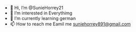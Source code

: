 - 👋 Hi, I’m @SunieHorrey21
- 👀 I’m interested in Everythimg
- 🌱 I’m currently learning german
- 📫 How to reach me Eamil me suniehorrey891@gmail.com

<!---
SunieHorrey21/SunieHorrey21 is a ✨ special ✨ repository because its `README.md` (this file) appears on your GitHub profile.
You can click the Preview link to take a look at your changes.
--->
